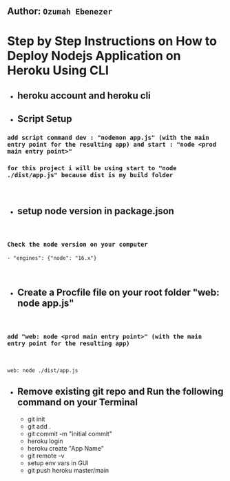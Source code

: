 ## Author: `Ozumah Ebenezer`

# Step by Step Instructions on How to Deploy Nodejs Application on Heroku Using CLI

- ## heroku account and heroku cli

- ## Script Setup

### `add script command dev : "nodemon app.js" (with the main  entry point for the resulting app) and start : "node <prod main entry point>"`

### `for this project i will be using start to "node ./dist/app.js" because dist is my build folder`

<br/>

- ## setup node version in package.json

<br/>

### `Check the node version on your computer`

```
- "engines": {"node": "16.x"}
```

<br/>

- ## Create a Procfile file on your root folder "web: node app.js"

<br/>

### `add "web: node <prod main entry point>" (with the main  entry point for the resulting app)`

<br/>

```
web: node ./dist/app.js
```

- ## Remove existing git repo and Run the following command on your Terminal

  - git init
  - git add .
  - git commit -m "initial commit"
  - heroku login
  - heroku create "App Name"
  - git remote -v
  - setup env vars in GUI
  - git push heroku master/main
